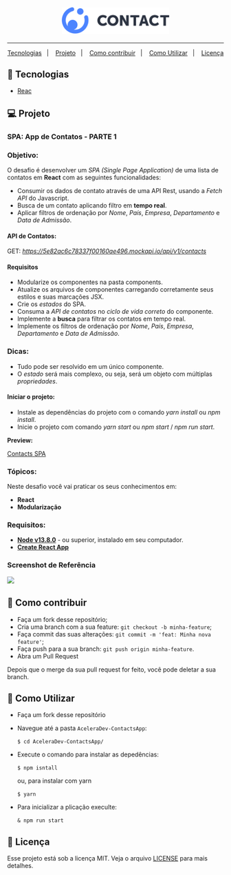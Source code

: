 <h3 align="center">
  <img src='https://raw.githubusercontent.com/J-Keven/AceleraDev-ContactsApp/a9f159d698a4f59582cd9714ad79a1e5c592f47c/src/assets/img/logo.svg' width='250'>
</h3>
<hr />
 <p align="center">
  <a href="#rocket-tecnologias">Tecnologias</a>&nbsp;&nbsp;&nbsp;|&nbsp;&nbsp;&nbsp;
  <a href="#projeto">Projeto</a>&nbsp;&nbsp;&nbsp;|&nbsp;&nbsp;&nbsp;
  <a href="#como-contribuir">Como contribuir</a>&nbsp;&nbsp;&nbsp;|&nbsp;&nbsp;&nbsp;
  <a href="#como-utilizar">Como Utilizar</a>&nbsp;&nbsp;&nbsp;|&nbsp;&nbsp;&nbsp;
  <a href="#memo-licença">Licença</a>

</p>

## :rocket: Tecnologias

- [Reac](https://reactjs.org/)

## 💻 Projeto

### SPA: App de Contatos - PARTE 1

### Objetivo:

O desafio é desenvolver um _SPA (Single Page Application)_ de uma lista de contatos em **React** com as seguintes funcionalidades:

- Consumir os dados de contato através de uma API Rest, usando a _Fetch API_ do Javascript.
- Busca de um contato aplicando filtro em **tempo real**.
- Aplicar filtros de ordenação por _Nome_, _País_, _Empresa_, _Departamento_ e _Data de Admissão_.

#### API de Contatos:

GET: _https://5e82ac6c78337f00160ae496.mockapi.io/api/v1/contacts_

#### Requisitos

- Modularize os componentes na pasta components.
- Atualize os arquivos de componentes carregando corretamente seus estilos e suas marcações JSX.
- Crie os _estados_ do SPA.
- Consuma a _API de contatos_ no _ciclo de vida correto_ do componente.
- Implemente a **busca** para filtrar os contatos em tempo real.
- Implemente os filtros de ordenação por _Nome_, _País_, _Empresa_, _Departamento_ e _Data de Admissão_.

### Dicas:

- Tudo pode ser resolvido em um único componente.
- O _estado_ será mais complexo, ou seja, será um objeto com múltiplas _propriedades_.

#### Iniciar o projeto:

- Instale as dependências do projeto com o comando _yarn install_ ou _npm install_.
- Inicie o projeto com comando _yarn start_ ou _npm start_ / _npm run start_.

**Preview:**

[Contacts SPA](https://vimeo.com/414861574/cb0d443103)

### Tópicos:

Neste desafio você vai praticar os seus conhecimentos em:

- **React**
- **Modularização**

### Requisitos:

- **[Node v13.8.0](https://nodejs.org/en/)** - ou superior, instalado em seu computador.
- **[Create React App](https://github.com/facebook/create-react-app)**

### Screenshot de Referência

![](https://codenation-challenges.s3-us-west-1.amazonaws.com/react-14/screenshot.png)

## 🤔 Como contribuir

- Faça um fork desse repositório;
- Cria uma branch com a sua feature: `git checkout -b minha-feature`;
- Faça commit das suas alterações: `git commit -m 'feat: Minha nova feature'`;
- Faça push para a sua branch: `git push origin minha-feature`.
- Abra um Pull Request

Depois que o merge da sua pull request for feito, você pode deletar a sua branch.

## 🤔 Como Utilizar

- Faça um fork desse repositório

* Navegue até a pasta `AceleraDev-ContactsApp`:

      $ cd AceleraDev-ContactsApp/

* Execute o comando para instalar as depedências:

      $ npm isntall

  ou, para instalar com yarn

      $ yarn

* Para inicializar a plicação execulte:

      & npm run start

## :memo: Licença

Esse projeto está sob a licença MIT. Veja o arquivo [LICENSE](https://github.com/J-Keven/AceleraDev-ContactsApp/blob/master/LICENSE) para mais detalhes.
